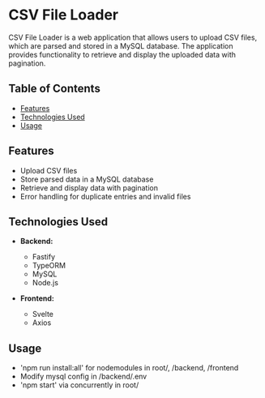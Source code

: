 # CSV File Loader

CSV File Loader is a web application that allows users to upload CSV files, which are parsed and stored in a MySQL database. The application provides functionality to retrieve and display the uploaded data with pagination.

## Table of Contents

- [Features](#features)
- [Technologies Used](#technologies-used)
- [Usage](#usage)

## Features

- Upload CSV files
- Store parsed data in a MySQL database
- Retrieve and display data with pagination
- Error handling for duplicate entries and invalid files

## Technologies Used

- **Backend:**
  - Fastify
  - TypeORM
  - MySQL
  - Node.js

- **Frontend:**
  - Svelte
  - Axios

## Usage
  - 'npm run install:all' for nodemodules in root/, /backend, /frontend
  - Modify mysql config in /backend/.env
  - 'npm start' via concurrently in root/